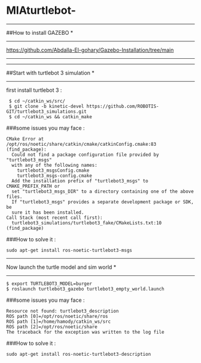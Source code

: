 # MIAturtlebot-
***********************
##How to install GAZEBO *
***********************
https://github.com/Abdalla-El-gohary/Gazebo-Installation/tree/main

__________________________________________________________________________________________

***********************************
##Start with turtlebot 3 simulation *
***********************************
first install turtlebot 3 :
```
 $ cd ~/catkin_ws/src/
 $ git clone -b kinetic-devel https://github.com/ROBOTIS-GIT/turtlebot3_simulations.git
 $ cd ~/catkin_ws && catkin_make
```
###some issues you may face :
```
CMake Error at /opt/ros/noetic/share/catkin/cmake/catkinConfig.cmake:83 (find_package):
  Could not find a package configuration file provided by "turtlebot3_msgs"
  with any of the following names:
    turtlebot3_msgsConfig.cmake
    turtlebot3_msgs-config.cmake
  Add the installation prefix of "turtlebot3_msgs" to CMAKE_PREFIX_PATH or
  set "turtlebot3_msgs_DIR" to a directory containing one of the above files.
  If "turtlebot3_msgs" provides a separate development package or SDK, be
  sure it has been installed.
Call Stack (most recent call first):
  turtlebot3_simulations/turtlebot3_fake/CMakeLists.txt:10 (find_package)
```
###How to solve it : 
```
sudo apt-get install ros-noetic-turtlebot3-msgs
```

*******************************************
Now launch the turtle model and sim world *
*******************************************
```
$ export TURTLEBOT3_MODEL=burger
$ roslaunch turtlebot3_gazebo turtlebot3_empty_world.launch
```

###some issues you may face :

```
Resource not found: turtlebot3_description
ROS path [0]=/opt/ros/noetic/share/ros
ROS path [1]=/home/hamody/catkin_ws/src
ROS path [2]=/opt/ros/noetic/share
The traceback for the exception was written to the log file
```

###How to solve it : 
```
sudo apt-get install ros-noetic-turtlebot3-description
```

